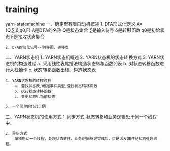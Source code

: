 # training
yarn-statemachine
一、确定型有限自动机概述
	1. DFA形式化定义
		A={Q,∑,δ,q0,F}
			A是DFA的名称
			Q是状态集合
			∑是输入符号
			δ是转移函数
			q0是初始状态
			F是接收状态集合

	2. DFA的简化记号--转移图、转移表
		
二、YARN状态机
	1. YARN状态机概述
	2. YARN状态机的状态转换方式
	3. YARN状态机的构造过程
		a. 采用线性表尾插法构造状态转移函数列表
		b. 对状态转移函数进行入栈操作
		c. 状态转移函数出栈、构造状态表
		
	4. YARN状态机的转移过程
		a. 查找状态表,根据事件类型,查找状态转移函数
		b. 执行状态转移函数
		c. 变更状态机当前状态
	
	5. 一个简单的代码示例
		
三、YARN状态机的使用方式
	1. 同步方式
		状态转移和业务逻辑处于同一个线程中。

	2. 异步方式
		单独启动一个线程，处理状态转移。业务逻辑处理完成后，只是派发事件给状态处理线程。
	


